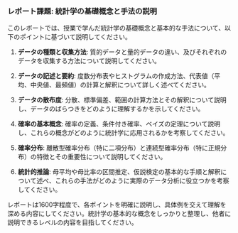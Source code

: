 ### レポート課題: 統計学の基礎概念と手法の説明

このレポートでは、授業で学んだ統計学の基礎概念と基本的な手法について、以下のポイントに基づいて説明してください。

1. **データの種類と収集方法**: 質的データと量的データの違い、及びそれぞれのデータを収集する方法について説明してください。

2. **データの記述と要約**: 度数分布表やヒストグラムの作成方法、代表値（平均、中央値、最頻値）の計算と解釈について詳しく述べてください。

3. **データの散布度**: 分散、標準偏差、範囲の計算方法とその解釈について説明し、データのばらつきをどのように理解するかを示してください。

4. **確率の基本概念**: 確率の定義、条件付き確率、ベイズの定理について説明し、これらの概念がどのように統計学に応用されるかを考察してください。

5. **確率分布**: 離散型確率分布（特に二項分布）と連続型確率分布（特に正規分布）の特徴とその重要性について説明してください。

6. **統計的推論**: 母平均や母比率の区間推定、仮説検定の基本的な手順と解釈について述べ、これらの手法がどのように実際のデータ分析に役立つかを考察してください。

レポートは1600字程度で、各ポイントを明確に説明し、具体例を交えて理解を深める内容にしてください。統計学の基本的な概念をしっかりと整理し、他者に説明できるレベルの内容を目指してください。